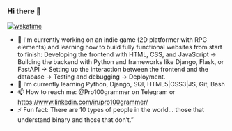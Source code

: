### Hi there 👋
[![wakatime](https://wakatime.com/badge/user/094cb508-d44f-4c85-9e2b-650e66ebd568.svg)](https://wakatime.com/@094cb508-d44f-4c85-9e2b-650e66ebd568)
- 🔭 I'm currently working on an indie game (2D platformer with RPG elements) and learning how to build fully functional websites from start to finish:
Developing the frontend with HTML, CSS, and JavaScript -> Building the backend with Python and frameworks like Django, Flask, or FastAPI -> Setting up the interaction between the frontend and the database -> Testing and debugging -> Deployment.
- 🌱 I’m currently learning Python, Django, SQl, HTML5|CSS3|JS, Git, Bash
- 📫 How to reach me: @Pro100grammer on Telegram or https://www.linkedin.com/in/pro100grammer/
- ⚡ Fun fact: There are 10 types of people in the world… those
that understand binary and those that don’t.”
<div data-iframe-width="150" data-iframe-height="270" data-share-badge-id="cb3e4ae6-0468-4ea2-90d6-ab37ef9b8240" data-share-badge-host="https://www.credly.com"></div><script type="text/javascript" async src="//cdn.credly.com/assets/utilities/embed.js"></script>
<!--
**Pro100grammist/Pro100grammist** is a ✨ _special_ ✨ repository because its `README.md` (this file) appears on your GitHub profile.

Here are some ideas to get you started:

- 🔭 I’m currently working on ...
- 🌱 I’m currently learning ...
- 👯 I’m looking to collaborate on ...
- 🤔 I’m looking for help with ...
- 💬 Ask me about ...
- 📫 How to reach me: ...
- 😄 Pronouns: ...
- ⚡ Fun fact: ...
-->
